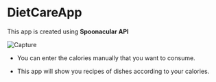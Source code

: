 # DietCareApp

This app is created using **Spoonacular API**

![Capture](https://user-images.githubusercontent.com/66819239/146332038-971d89c8-e299-4dc0-a503-993cbcf53343.PNG)


* You can enter the calories manually that you want to consume.

* This app will show you recipes of dishes according to your calories.


 
